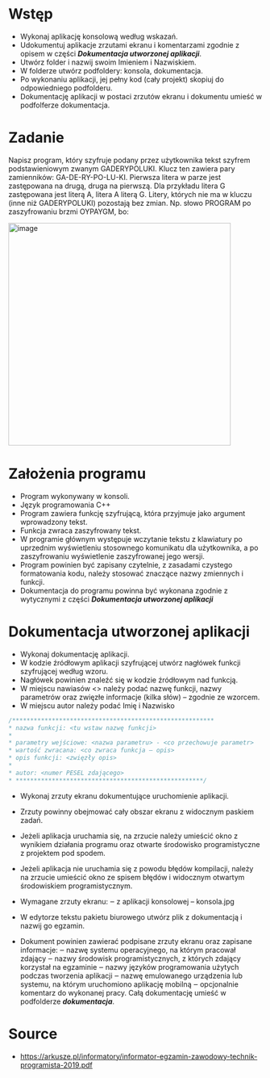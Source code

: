 # Wstęp

- Wykonaj aplikację konsolową według wskazań. 
- Udokumentuj aplikacje zrzutami ekranu i komentarzami zgodnie z opisem w części ***Dokumentacja utworzonej aplikacji***.
- Utwórz folder i nazwij swoim Imieniem i Nazwiskiem. 
- W folderze utwórz podfoldery: konsola, dokumentacja. 
- Po wykonaniu aplikacji, jej pełny kod (cały projekt) skopiuj do odpowiedniego podfolderu. 
- Dokumentację aplikacji w postaci zrzutów ekranu i dokumentu umieść w podfolferze dokumentacja.

# Zadanie
Napisz program, który szyfruje podany przez użytkownika tekst szyfrem podstawieniowym zwanym GADERYPOLUKI. Klucz
ten zawiera pary zamienników: GA-DE-RY-PO-LU-KI. Pierwsza litera w parze jest zastępowana na drugą, druga na pierwszą.
Dla przykładu litera G zastępowana jest literą A, litera A literą G. Litery, których nie ma w kluczu (inne niż GADERYPOLUKI)
pozostają bez zmian. Np. słowo PROGRAM po zaszyfrowaniu brzmi OYPAYGM, bo: 

<img width="441" alt="image" src="https://user-images.githubusercontent.com/26519123/189910119-e3496b66-898b-472f-8b0f-a9d1770d672a.png">

# Założenia programu
- Program wykonywany w konsoli.
- Język programowania C++
- Program zawiera funkcję szyfrującą, która przyjmuje jako argument wprowadzony tekst.
- Funkcja zwraca zaszyfrowany tekst.
- W programie głównym występuje wczytanie tekstu z klawiatury po uprzednim wyświetleniu stosownego komunikatu
dla użytkownika, a po zaszyfrowaniu wyświetlenie zaszyfrowanej jego wersji.
- Program powinien być zapisany czytelnie, z zasadami czystego formatowania kodu, należy stosować znaczące nazwy
zmiennych i funkcji.
- Dokumentacja do programu powinna być wykonana zgodnie z wytycznymi z części ***Dokumentacja utworzonej aplikacji***

# Dokumentacja utworzonej aplikacji
- Wykonaj dokumentację aplikacji. 
- W kodzie źródłowym aplikacji szyfrującej utwórz nagłówek funkcji szyfrującej według wzoru. 
- Nagłówek powinien znaleźć się w kodzie źródłowym nad funkcją. 
- W miejscu nawiasów <> należy podać nazwę funkcji, nazwy parametrów oraz zwięzłe informacje (kilka słów) – zgodnie ze wzorcem. 
- W miejscu autor należy podać Imię i Nazwisko
```cpp
/********************************************************
* nazwa funkcji: <tu wstaw nazwę funkcji>
*
* parametry wejściowe: <nazwa parametru> - <co przechowuje parametr>
* wartość zwracana: <co zwraca funkcja – opis>
* opis funkcji: <zwięzły opis>
*
* autor: <numer PESEL zdającego>
* ****************************************************/
```
- Wykonaj zrzuty ekranu dokumentujące uruchomienie aplikacji. 
- Zrzuty powinny obejmować cały obszar ekranu z widocznym paskiem zadań. 
- Jeżeli aplikacja uruchamia się, na zrzucie należy umieścić okno z wynikiem działania programu oraz otwarte środowisko programistyczne z projektem pod spodem.
- Jeżeli aplikacja nie uruchamia się z powodu błędów kompilacji, należy na zrzucie umieścić okno ze spisem błędów i widocznym otwartym środowiskiem programistycznym. 
- Wymagane zrzuty ekranu:
  ‒ z aplikacji konsolowej – konsola.jpg

- W edytorze tekstu pakietu biurowego utwórz plik z dokumentacją i nazwij go egzamin. 
- Dokument powinien zawierać podpisane zrzuty ekranu oraz zapisane informacje:
  ‒ nazwę systemu operacyjnego, na którym pracował zdający
  ‒ nazwy środowisk programistycznych, z których zdający korzystał na egzaminie
  ‒ nazwy języków programowania użytych podczas tworzenia aplikacji
  ‒ nazwę emulowanego urządzenia lub systemu, na którym uruchomiono aplikację mobilną
  ‒ opcjonalnie komentarz do wykonanej pracy.
Całą dokumentację umieść w podfolderze ***dokumentacja***.

# Source 
- https://arkusze.pl/informatory/informator-egzamin-zawodowy-technik-programista-2019.pdf
